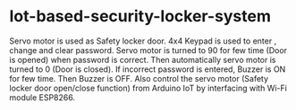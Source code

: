 # Iot-based-security-locker-system
Servo motor is used as Safety locker door. 4x4 Keypad is used to enter , change and clear password.
Servo motor is turned to 90 for few time (Door is opened) when password is correct. Then automatically servo motor is turned to 0 (Door is closed).
If incorrect password is entered, Buzzer is ON for few time. Then Buzzer is OFF.
Also control the servo motor (Safety locker door open/close function) from Arduino IoT by interfacing with Wi-Fi module ESP8266.

